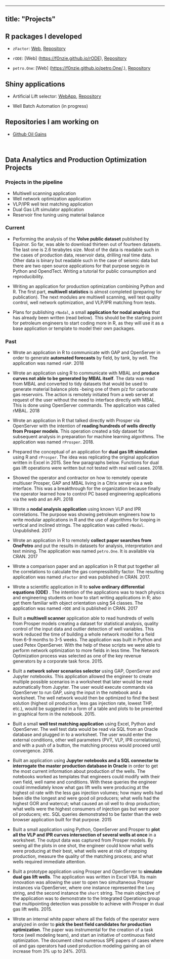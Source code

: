 
---
title: "Projects"
---


## R packages I developed
* `zFactor`: [Web](https://f0nzie.github.io/zFactor/), [Repository](https://github.com/f0nzie/zFactor)

* `rODE`: [Web] (https://f0nzie.github.io/rODE), [Repository](https://github.com/f0nzie/rODE)

* `petro.One`: [Web] (https://f0nzie.github.io/petro.One/.),  [Repository](https://github.com/f0nzie/petroOne)


## Shiny applications
* Artificial Lift selector: [WebApp](https://oil-gains-analytics.shinyapps.io/al_flex/), [Repository](https://github.com/f0nzie/artificial_lift_matrix)

* Well Batch Automation (in progress)


## Repositories I am working on
* [Github Oil Gains](https://github.com/f0nzie)

<br>

## Data Analytics and Production Optimization Projects

### Projects in the pipeline
* Multiwell scanning application
* Well network optimization application
* VLP/IPR well test matching application
* Dual Gas Lift simulator application
* Reservoir fine tuning using material balance


### Current
- Performing the analysis of the __Volve public dataset__ published by Equinor. So far, was able to download thirteen out of fourteen datasets. The last one is 2.6 terabytes size. Most of the data is readable such in the cases of production data, reservoir data, drilling real time data. Other data is binary but readable such in the case of seismic data but there are two open source applications for that purpose segyio in Python and OpendTect. Writing a tutorial for public consumption and reproducibility.

- Writing an application for production optimization combining Python and R. The first part, __multiwell statistics__ is almost completed (preparing for publication). The next modules are multiwell scanning, well test quality control, well network optimization, and VLP/IPR matching from tests.

- Plans for publishing `rNodal`, a small __application for nodal analysis__ that has already been written (read below). This should be the starting point for petroleum engineers to start coding more in R, as they will use it as a base application or template to model their own packages.


### Past
- Wrote an application in R to communicate with GAP and OpenServer in order to generate __automated forecasts__ by field, by tank, by well. The application was named `rGAP`. 2018

- Wrote an application using R to communicate with MBAL and __produce curves not able to be generated by MBAL itself__. The data was read from MBAL and converted to tidy datasets that would be used to generate material balance plots -being one of them p/z for carbonate gas reservoirs. The action is remotely initiated from a web server at request of the user without the need to interface directly with MBAL. This is done using OpenServer commands. The application was called rMBAL. 2018

- Wrote an application in R that talked directly with Prosper via OpenServer with the intention of __reading hundreds of wells directly from Prosper models__. This operation created a tidy dataset for subsequent analysis in preparation for machine learning algorithms. The application was named `rProsper`. 2018.

- Prepared the conceptual of an application for __dual gas lift simulation__ using R and `rProsper`. The idea was replicating the original application written in Excel in 2015. See few paragraphs below. Functions for dual gas lift operations were written but not tested with real well cases. 2018.

- Showed the operator and contractor on how to remotely operate multiuser Prosper, GAP and MBAL living in a Citrix server via a web interface. This was a breakthrough for the organization because finally the operator learned how to control PC based engineering applications via the web and an API. 2018

- Wrote a __nodal analysis application__ using known VLP and IPR correlations. The purpose was showing petroleum engineers how to write modular applications in R and the use of algorithms for looping in vertical and inclined strings. The application was called `rNodal`. Unpublished. 2017

- Wrote an application in R to remotely __collect paper searches from OnePetro__ and put the results in datasets for analysis, interpretation and text mining. The application  was named `petro.One`. It is available via CRAN. 2017

- Wrote a comparison paper and an application in R that put together all the correlations to calculate the gas compressibility factor. The resulting application was named `zFactor` and was published in CRAN. 2017.

- Wrote a scientific application in R to __solve ordinary differential equations (ODE)__ . The intention of the applications was to teach physics and engineering students on how to start writing applications in R; also get them familiar with object orientation using S4 classes. The application was named `rODE` and is published in CRAN. 2017

- Built a __multiwell scanner__ application able to read hundreds of wells from Prosper models creating a dataset for statistical analysis, quality control of the input data and outlier detection of well variables. This work reduced the time of building a whole network model for a field from 6-9 months to 3-5 weeks. The application was built in Python and used Petex OpenServer. With the help of these scripts we were able to perform network optimization to more fields in less time. The Network Optimization process was selected as one of the key revenue generators by a corporate task force. 2015.

- Built a __network solver scenarios selector__ using GAP, OpenServer and Jupyter notebooks. This application allowed the engineer to create multiple possible scenarios in a worksheet that later would be read automatically from Jupyter. The user would execute commands via OpenServer to run GAP, using the input in the notebook and a worksheet. The well network would then be optimized to find the best solution (highest oil production, less gas injection rate, lowest THP, etc.), would be suggested in a form of a table and plots to be presented in graphical form in the notebook. 2015.

- Built a small __well test matching application__ using Excel, Python and OpenServer. The well test data would be read via SQL from an Oracle database and plugged in to a worksheet. The user would enter the external conditions, other well parameters (PVT, VLP, IPR correlations), and with a push of a button, the matching process would proceed until convergence. 2016.

- Built an application using __Jupyter notebooks and a SQL connector to interrogate the master production database in Oracle__ in order to get the most current information about production of the wells. The notebooks worked as templates that engineers could modify with their own field, well name and conditions. With these queries the engineer could immediately know what gas lift wells were producing  at the highest oil rate with the less gas injection volumes; how many wells had been idle the longest and were good oil producers; what wells had the highest GOR and watercut; what caused an oil well to drop production; what wells were the highest consumers of injection gas but were poor oil producers; etc. SQL queries demonstrated to be faster than the web browser application built for that purpose. 2015

- Built a small application using Python, OpenServer and Prosper to __plot all the VLP and IPR curves intersection of several wells at once__ in a worksheet. The output data was captured from Prosper models. By seeing all the plots in one shot, the engineer could know what wells were producing at their best, what wells were at risk of stopping production, measure the quality of the matching process; and what wells required immediate attention.

- Built a prototype application using Prosper and OpenServer to __simulate dual gas lift wells__. The application was written in Excel VBA. Its main innovation was allowing the user to open two simultaneous Prosper instances via OpenServer, where one instance represented the `long` string, and the second instance the `short` string. The main objective of the application was to demonstrate to the Integrated Operations group that multipointing detection was possible to achieve with Prosper in dual gas lift wells. 2015.

- Wrote an internal white paper where all the fields of the operator were analyzed in order to __pick the best field candidates for production optimization__. The paper was instrumental for the creation of a task force (well modeling team), and start an initiative of continuous field optimization. The document cited numerous SPE papers of cases where oil and gas operators had used production modeling gaining an oil increase from 3% up to 24%. 2013.
  


